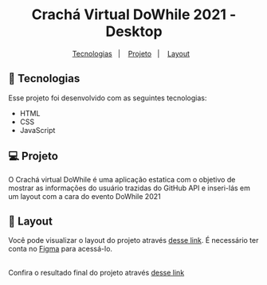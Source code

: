 <h1 align="center">
  Crachá Virtual DoWhile 2021 - Desktop
</h1>

<p align="center">
  <a href="#-tecnologias">Tecnologias</a>&nbsp;&nbsp;&nbsp;|&nbsp;&nbsp;&nbsp;
  <a href="#-projeto">Projeto</a>&nbsp;&nbsp;&nbsp;|&nbsp;&nbsp;&nbsp;
  <a href="#-layout">Layout</a>&nbsp;&nbsp;&nbsp;
</p>


## 🚀 Tecnologias

Esse projeto foi desenvolvido com as seguintes tecnologias:

- HTML
- CSS
- JavaScript

## 💻 Projeto

O Crachá virtual DoWhile é uma aplicação estatica com o objetivo de mostrar as informações do usuário trazidas do GitHub API e inseri-lás em um layout com a cara do evento DoWhile 2021

## 🔖 Layout

Você pode visualizar o layout do projeto através [desse link](<https://www.figma.com/community/file/1031698737363668691/%5BNLW-Heat---Mission%3A-Origin%5D-DoWhile2021>). É necessário ter conta no [Figma](https://figma.com) para acessá-lo.


<br>Confira o resultado final do projeto através [desse link](<https://mateussantosrps.github.io/Nlw-Heat-Origin/>)

